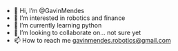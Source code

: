 - 👋 Hi, I’m @GavinMendes
- 👀 I’m interested in robotics and finance
- 🌱 I’m currently learning python
- 💞️ I’m looking to collaborate on... not sure yet 
- 📫 How to reach me gavinmendes.robotics@gmail.com

<!---
GavinMendes/GavinMendes is a ✨ special ✨ repository because its `README.md` (this file) appears on your GitHub profile.
You can click the Preview link to take a look at your changes.
--->
